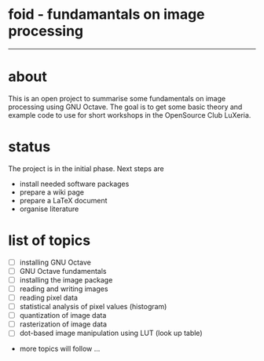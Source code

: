 # foid - fundamantals on image processing
---

# about

This is an open project to summarise some fundamentals on image processing
using GNU Octave. The goal is to get some basic theory and example code to
use for short workshops in the OpenSource Club LuXeria.

# status

The project is in the initial phase. Next steps are
* install needed software packages
* prepare a wiki page
* prepare a LaTeX document
* organise literature

# list of topics
- [ ] installing GNU Octave
- [ ] GNU Octave fundamentals
- [ ] installing the image package
- [ ] reading and writing images
- [ ] reading pixel data
- [ ] statistical analysis of pixel values (histogram)
- [ ] quantization of image data
- [ ] rasterization of image data
- [ ] dot-based image manipulation using LUT (look up table)
* more topics will follow ...
